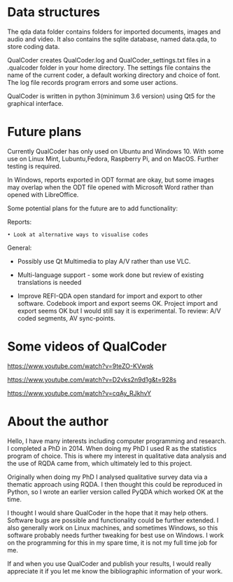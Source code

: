 # Data structures

The qda data folder contains folders for imported documents, images and audio and video. It also contains the sqlite database, named data.qda, to store coding data.

QualCoder creates QualCoder.log and QualCoder_settings.txt files in a .qualcoder folder in your home directory. The settings file contains the name of the current coder, a default working directory and choice of font. The log file records program errors and some user actions.

QualCoder is written in python 3(minimum 3.6 version) using Qt5 for the graphical interface.


# Future plans

Currently QualCoder has only used on Ubuntu and Windows 10. With some use on Linux Mint, Lubuntu,Fedora, Raspberry Pi, and on MacOS. Further testing is required.

In Windows, reports exported in ODT format are okay, but some images may overlap when the ODT file opened with Microsoft Word rather than opened with LibreOffice.


Some potential plans for the future are to add functionality:


Reports: 

    • Look at alternative ways to visualise codes

General:

* Possibly use Qt Multimedia to play A/V rather than use VLC.

* Multi-language support - some work done but review of existing translations is needed

* Improve REFI-QDA open standard for import and export to other software. Codebook import and export seems OK. Project import and export seems OK but I would still say it is experimental. To review: A/V coded segments, AV sync-points.

# Some videos of QualCoder

https://www.youtube.com/watch?v=9teZO-KVwqk

https://www.youtube.com/watch?v=D2vks2n9d1g&t=928s

https://www.youtube.com/watch?v=cqAy_RJkhvY

#  About the author

Hello, I have many interests including computer programming and research. I completed a PhD in 2014. When doing my PhD I used R as the statistics program of choice. This is where my interest in qualitative data analysis and the use of RQDA came from, which ultimately led to this project.

Originally when doing my PhD I analysed qualitative survey data via a thematic approach using RQDA. I then thought this could be reproduced in Python, so I wrote an earlier version called PyQDA which worked OK at the time.

I thought I would share QualCoder in the hope that it may help others. Software bugs are possible and functionality could be further extended. I also generally work on Linux machines, and sometimes Windows, so this software probably needs further tweaking for best use on Windows. I work on the programming for this in my spare time, it is not my full time job for me.

If and when you use QualCoder and publish your results, I would really appreciate it if you let me know the bibliographic information of your work.
